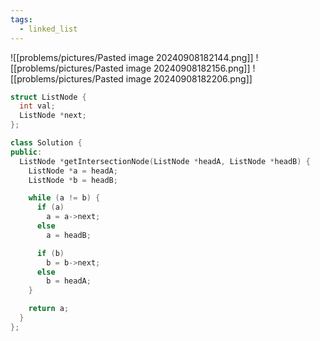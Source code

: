 ```yaml
---
tags:
  - linked_list
---
```

![[problems/pictures/Pasted image 20240908182144.png]]
![[problems/pictures/Pasted image 20240908182156.png]]
![[problems/pictures/Pasted image 20240908182206.png]]

```c++
struct ListNode {
  int val;
  ListNode *next;
};

class Solution {
public:
  ListNode *getIntersectionNode(ListNode *headA, ListNode *headB) {
    ListNode *a = headA;
    ListNode *b = headB;

    while (a != b) {
      if (a)
        a = a->next;
      else
        a = headB;

      if (b)
        b = b->next;
      else
        b = headA;
    }

    return a;
  }
};
```